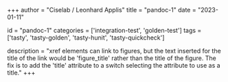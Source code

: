 
+++
author = "Ciselab / Leonhard Applis"
title = "pandoc-1"
date = "2023-01-11"

id = "pandoc-1"
categories = ['integration-test', 'golden-test']
tags = ['tasty', 'tasty-golden', 'tasty-hunit', 'tasty-quickcheck']

description = "xref elements can link to figures, but the text inserted for the title of the link would be 'figure_title' rather than the title of the figure. The fix is to add the 'title' attribute to a switch selecting the attribute to use as a title."
+++
